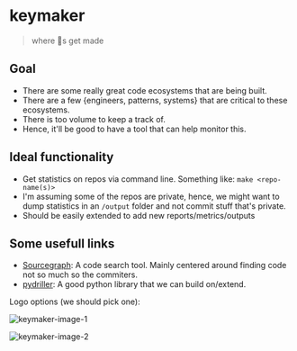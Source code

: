 # keymaker
> where 🔑s get made

## Goal 
* There are some really great code ecosystems that are being built.
* There are a few {engineers, patterns, systems} that are critical to these ecosystems.
* There is too volume to keep a track of.
* Hence, it'll be good to have a tool that can help monitor this.

## Ideal functionality
* Get statistics on repos via command line. Something like: `make <repo-name(s)>`
* I'm assuming some of the repos are private, hence, we might want to dump statistics in an `/output` folder and not commit stuff that's private.
* Should be easily extended to add new reports/metrics/outputs


## Some usefull links
* [Sourcegraph](https://about.sourcegraph.com/): A code search tool. Mainly centered around finding code not so much so the commiters. 
* [pydriller](https://pydriller.readthedocs.io/en/latest/intro.html): A good python library that we can build on/extend.



Logo options (we should pick one): 

![keymaker-image-1](https://user-images.githubusercontent.com/1289023/152268269-f1c7cb3c-a2dc-4c78-9458-64d68d17d7f3.png)


![keymaker-image-2](https://user-images.githubusercontent.com/1289023/152269293-8824cc23-daf0-4857-ae0c-157b3a6dc532.png)
